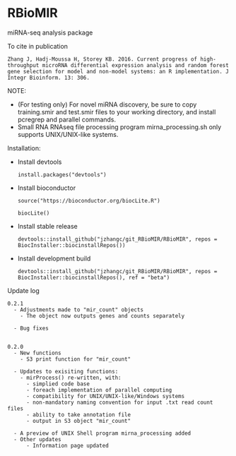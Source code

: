 # RBioMIR
miRNA-seq analysis package

To cite in publication
  
    Zhang J, Hadj-Moussa H, Storey KB. 2016. Current progress of high-throughput microRNA differential expression analysis and random forest gene selection for model and non-model systems: an R implementation. J Integr Bioinform. 13: 306.
    

NOTE:
  - (For testing only) For novel miRNA discovery, be sure to copy training.smir and test.smir files to your working directory, and install pcregrep and parallel commands.
  - Small RNA RNAseq file processing program mirna_processing.sh only supports UNIX/UNIX-like systems. 

Installation:

  - Install devtools
  
        install.packages("devtools")
    
  - Install bioconductor
  
        source("https://bioconductor.org/biocLite.R")
      
        biocLite()
    
  - Install stable release
  
        devtools::install_github("jzhangc/git_RBioMIR/RBioMIR", repos = BiocInstaller::biocinstallRepos())    

  - Install development build
  
        devtools::install_github("jzhangc/git_RBioMIR/RBioMIR", repos = BiocInstaller::biocinstallRepos(), ref = "beta")  
        

Update log
  
    0.2.1
      - Adjustments made to "mir_count" objects
        - The object now outputs genes and counts separately
        
      - Bug fixes


    0.2.0
      - New functions
        - S3 print function for "mir_count"
          
      - Updates to exisiting functions:
        - mirProcess() re-written, with:
          - simplied code base
          - foreach implementation of parallel computing
          - compatibility for UNIX/UNIX-like/Windows systems
          - non-mandatory naming convention for input .txt read count files
          - ability to take annotation file
          - output in S3 object "mir_count"
              
      - A preview of UNIX Shell program mirna_processing added
      - Other updates
          - Information page updated
